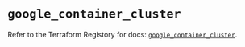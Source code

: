 # `google_container_cluster`

Refer to the Terraform Registory for docs: [`google_container_cluster`](https://registry.terraform.io/providers/hashicorp/google-beta/4.76.0/docs/resources/google_container_cluster).

